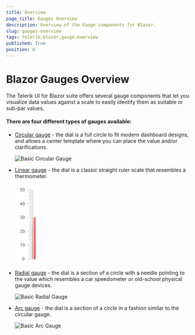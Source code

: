 ```yaml
---
title: Overview
page_title: Gauges Overview
description: Overview of the Gauge components for Blazor.
slug: gauges-overview
tags: telerik,blazor,gauge,overview
published: True
position: 0
---
```


# Blazor Gauges Overview

The Telerik UI for Blazor suite offers several gauge components that let you visualize data values against a scale to easily identify them as suitable or sub-par values.

#### There are four different types of gauges available:

* [Circular gauge](slug://circular-gauge-overview) - the dial is a full circle to fit modern dashboard designs, and allows a center template where you can place the value and/or clarifications.

    ![Basic Circular Gauge](circular/images/basic-circular-gauge.png)

* [Linear gauge](slug://linear-gauge-overview) - the dial is a classic straight ruler scale that resembles a thermometer.

    ![Basic Linear Gauge](linear/images/basic-linear-gauge.png)

* [Radial gauge](slug://radial-gauge-overview) - the dial is a section of a circle with a needle pointing to the value which resembles a car speedometer or old-school physical gauge devices.

    ![Basic Radial Gauge](radial/images/basic-radial-gauge.png)

* [Arc gauge](slug://arc-gauge-overview) - the dial is a section of a circle in a fashion similar to the circular gauge.
    
    ![Basic Arc Gauge](arc/images/basic-arc-gauge.png)
